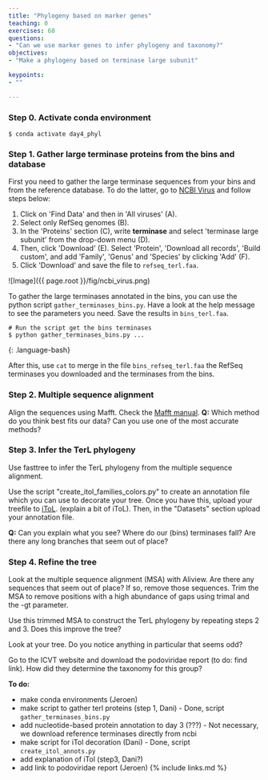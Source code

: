 ```yaml
---
title: "Phylogeny based on marker genes"
teaching: 0
exercises: 60
questions:
- "Can we use marker genes to infer phylogeny and taxonomy?"
objectives:
- "Make a phylogeny based on terminase large subunit"

keypoints:
- ""

---
```



### Step 0. Activate conda environment
```
$ conda activate day4_phyl
```

### Step 1. Gather large terminase proteins from the bins and database
First you need to gather the large terminase sequences from your bins and from the reference database. To do the latter, go to [NCBI Virus](https://www.ncbi.nlm.nih.gov/labs/virus/vssi/#/) and follow steps below:

1. Click on 'Find Data' and then in 'All viruses' (A).
2. Select only RefSeq genomes (B).
3. In the 'Proteins' section (C), write __terminase__ and select 'terminase large subunit' from the drop-down menu (D).
4. Then, click 'Download' (E). Select 'Protein', 'Download all records', 'Build custom', and add 'Family', 'Genus' and 'Species' by clicking 'Add' (F).  
5. Click 'Download' and save the file to `refseq_terl.faa`.

![Image]({{ page.root }}/fig/ncbi_virus.png)

To gather the large terminases annotated in the bins, you can use the python script `gather_terminases_bins.py`. Have a look at the help message to see the parameters you need. Save the results in `bins_terl.faa`.

~~~
# Run the script get the bins terminases
$ python gather_terminases_bins.py ...
~~~
{: .language-bash}

After this, use `cat` to merge in the file `bins_refseq_terl.faa` the RefSeq terminases you downloaded and the terminases from the bins.

### Step 2. Multiple sequence alignment
Align the sequences using Mafft. Check the [Mafft manual](https://mafft.cbrc.jp/alignment/software/algorithms/algorithms.html).
**Q:** Which method do you think best fits our data? Can you use one of the most accurate methods?

### Step 3. Infer the TerL phylogeny
Use fasttree to infer the TerL phylogeny from the multiple sequence alignment.

Use the script "create_itol_families_colors.py" to create an annotation file which you can use to decorate your tree. Once you have this, upload your treefile  to [iToL](https://itol.embl.de/). (explain a bit of iToL).
Then, in the "Datasets" section upload your annotation file.

**Q:** Can you explain what you see? Where do our (bins) terminases fall? Are there any long branches that seem out of place?


### Step 4. Refine the tree
Look at the multiple sequence alignment (MSA) with Aliview. Are there any sequences that seem out of place? If so, remove those sequences. Trim the MSA to remove positions with a high abundance of gaps using trimal and the -gt parameter.

Use this trimmed MSA to construct the TerL phylogeny by repeating steps 2 and 3. Does this improve the tree?

Look at your tree. Do you notice anything in particular that seems odd?


Go to the ICVT website and download the podoviridae report (to do: find link). How did they determine the taxonomy for this group?


**To do:**
- make conda environments (Jeroen)
- make script to gather terl proteins (step 1, Dani) - Done, script `gather_terminases_bins.py`
- add nucleotide-based protein annotation to day 3 (???) - Not necessary, we download reference terminases directly from ncbi
- make script for iTol decoration (Dani) - Done, script `create_itol_annots.py`
- add explanation of iTol (step3, Dani?)
- add link to podoviridae report (Jeroen)
{% include links.md %}
